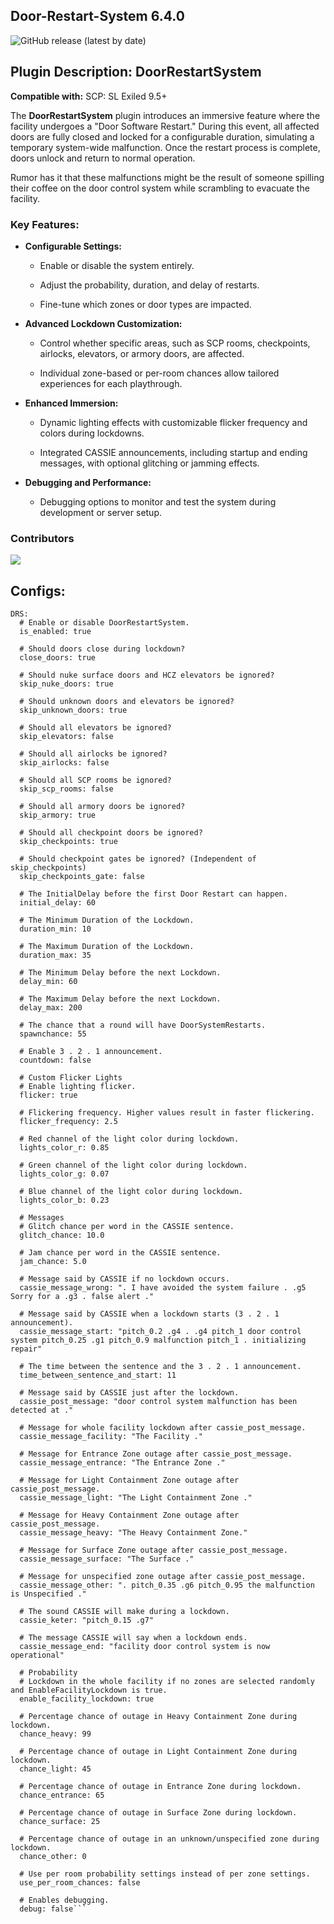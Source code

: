## Door-Restart-System 6.4.0
![GitHub release (latest by date)](https://img.shields.io/github/downloads/iomatix/-SCPSL-DoorRestartSystem/v6.4.0/total?style=for-the-badge)

## Plugin Description: DoorRestartSystem

**Compatible with:** SCP: SL Exiled 9.5+

The **DoorRestartSystem** plugin introduces an immersive feature where the facility undergoes a "Door Software Restart." During this event, all affected doors are fully closed and locked for a configurable duration, simulating a temporary system-wide malfunction. Once the restart process is complete, doors unlock and return to normal operation.

Rumor has it that these malfunctions might be the result of someone spilling their coffee on the door control system while scrambling to evacuate the facility.

### Key Features:

-   **Configurable Settings:**
    
    -   Enable or disable the system entirely.
        
    -   Adjust the probability, duration, and delay of restarts.
        
    -   Fine-tune which zones or door types are impacted.
        
-   **Advanced Lockdown Customization:**
    
    -   Control whether specific areas, such as SCP rooms, checkpoints, airlocks, elevators, or armory doors, are affected.
        
    -   Individual zone-based or per-room chances allow tailored experiences for each playthrough.
        
-   **Enhanced Immersion:**
    
    -   Dynamic lighting effects with customizable flicker frequency and colors during lockdowns.
        
    -   Integrated CASSIE announcements, including startup and ending messages, with optional glitching or jamming effects.
        
-   **Debugging and Performance:**
    
    -   Debugging options to monitor and test the system during development or server setup.

### Contributors

<a href="https://github.com/iomatix/-SCPSL-DoorRestartSystem/graphs/contributors">
  <img src="https://contrib.rocks/image?repo=iomatix/-SCPSL-DoorRestartSystem" />
</a>

## Configs:
```
DRS:
  # Enable or disable DoorRestartSystem.
  is_enabled: true

  # Should doors close during lockdown?
  close_doors: true

  # Should nuke surface doors and HCZ elevators be ignored?
  skip_nuke_doors: true

  # Should unknown doors and elevators be ignored?
  skip_unknown_doors: true

  # Should all elevators be ignored?
  skip_elevators: false

  # Should all airlocks be ignored?
  skip_airlocks: false

  # Should all SCP rooms be ignored?
  skip_scp_rooms: false

  # Should all armory doors be ignored?
  skip_armory: true

  # Should all checkpoint doors be ignored?
  skip_checkpoints: true

  # Should checkpoint gates be ignored? (Independent of skip_checkpoints)
  skip_checkpoints_gate: false

  # The InitialDelay before the first Door Restart can happen.
  initial_delay: 60

  # The Minimum Duration of the Lockdown.
  duration_min: 10

  # The Maximum Duration of the Lockdown.
  duration_max: 35

  # The Minimum Delay before the next Lockdown.
  delay_min: 60

  # The Maximum Delay before the next Lockdown.
  delay_max: 200

  # The chance that a round will have DoorSystemRestarts.
  spawnchance: 55

  # Enable 3 . 2 . 1 announcement.
  countdown: false

  # Custom Flicker Lights
  # Enable lighting flicker.
  flicker: true

  # Flickering frequency. Higher values result in faster flickering.
  flicker_frequency: 2.5

  # Red channel of the light color during lockdown.
  lights_color_r: 0.85

  # Green channel of the light color during lockdown.
  lights_color_g: 0.07

  # Blue channel of the light color during lockdown.
  lights_color_b: 0.23

  # Messages
  # Glitch chance per word in the CASSIE sentence.
  glitch_chance: 10.0

  # Jam chance per word in the CASSIE sentence.
  jam_chance: 5.0

  # Message said by CASSIE if no lockdown occurs.
  cassie_message_wrong: ". I have avoided the system failure . .g5 Sorry for a .g3 . false alert ."

  # Message said by CASSIE when a lockdown starts (3 . 2 . 1 announcement).
  cassie_message_start: "pitch_0.2 .g4 . .g4 pitch_1 door control system pitch_0.25 .g1 pitch_0.9 malfunction pitch_1 . initializing repair"

  # The time between the sentence and the 3 . 2 . 1 announcement.
  time_between_sentence_and_start: 11

  # Message said by CASSIE just after the lockdown.
  cassie_post_message: "door control system malfunction has been detected at ."

  # Message for whole facility lockdown after cassie_post_message.
  cassie_message_facility: "The Facility ."

  # Message for Entrance Zone outage after cassie_post_message.
  cassie_message_entrance: "The Entrance Zone ."

  # Message for Light Containment Zone outage after cassie_post_message.
  cassie_message_light: "The Light Containment Zone ."

  # Message for Heavy Containment Zone outage after cassie_post_message.
  cassie_message_heavy: "The Heavy Containment Zone."

  # Message for Surface Zone outage after cassie_post_message.
  cassie_message_surface: "The Surface ."

  # Message for unspecified zone outage after cassie_post_message.
  cassie_message_other: ". pitch_0.35 .g6 pitch_0.95 the malfunction is Unspecified ."

  # The sound CASSIE will make during a lockdown.
  cassie_keter: "pitch_0.15 .g7"

  # The message CASSIE will say when a lockdown ends.
  cassie_message_end: "facility door control system is now operational"

  # Probability
  # Lockdown in the whole facility if no zones are selected randomly and EnableFacilityLockdown is true.
  enable_facility_lockdown: true

  # Percentage chance of outage in Heavy Containment Zone during lockdown.
  chance_heavy: 99

  # Percentage chance of outage in Light Containment Zone during lockdown.
  chance_light: 45

  # Percentage chance of outage in Entrance Zone during lockdown.
  chance_entrance: 65

  # Percentage chance of outage in Surface Zone during lockdown.
  chance_surface: 25

  # Percentage chance of outage in an unknown/unspecified zone during lockdown.
  chance_other: 0

  # Use per room probability settings instead of per zone settings.
  use_per_room_chances: false

  # Enables debugging.
  debug: false```

